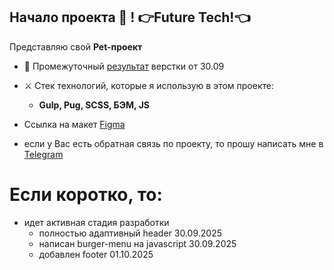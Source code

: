## Начало **проекта** 🔮 ! 👉Future Tech!👈

Представляю свой **Pet-проект**

- 🌋 Промежуточный [результат](https://sergey-kozlov-developer.github.io/f-tech/) верстки от 30.09

- ⚔️ Стек технологий, которые я использую в этом проекте:

    - **Gulp, Pug, SCSS, БЭМ, JS**

- Ссылка на макет [Figma](https://www.figma.com/design/YzTDRV7OaSoeCUBNYaoCZV)
- если у Вас есть обратная связь по проекту, то прошу написать мне в [Telegram](https://t.me/vmfsergeikozlov)

# Если коротко, то:

- идет активная стадия разработки
    - полностью адаптивный header 30.09.2025
    - написан burger-menu на javascript 30.09.2025
    - добавлен footer 01.10.2025
